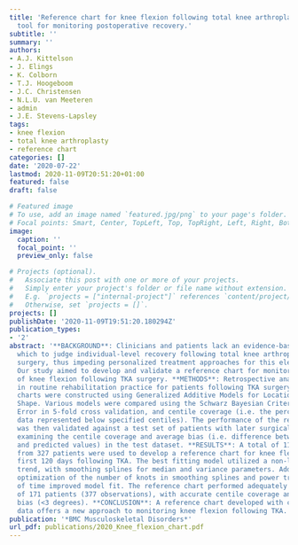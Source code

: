 ```yaml
---
title: 'Reference chart for knee flexion following total knee arthroplasty: A novel
  tool for monitoring postoperative recovery.'
subtitle: ''
summary: ''
authors:
- A.J. Kittelson
- J. Elings
- K. Colborn
- T.J. Hoogeboom
- J.C. Christensen
- N.L.U. van Meeteren
- admin
- J.E. Stevens-Lapsley
tags:
- knee flexion
- total knee arthroplasty
- reference chart
categories: []
date: '2020-07-22'
lastmod: 2020-11-09T20:51:20+01:00
featured: false
draft: false

# Featured image
# To use, add an image named `featured.jpg/png` to your page's folder.
# Focal points: Smart, Center, TopLeft, Top, TopRight, Left, Right, BottomLeft, Bottom, BottomRight.
image:
  caption: ''
  focal_point: ''
  preview_only: false

# Projects (optional).
#   Associate this post with one or more of your projects.
#   Simply enter your project's folder or file name without extension.
#   E.g. `projects = ["internal-project"]` references `content/project/deep-learning/index.md`.
#   Otherwise, set `projects = []`.
projects: []
publishDate: '2020-11-09T19:51:20.180294Z'
publication_types:
- '2'
abstract: '**BACKGROUND**: Clinicians and patients lack an evidence-based framework by
  which to judge individual-level recovery following total knee arthroplasty (TKA)
  surgery, thus impeding personalized treatment approaches for this elective surgery.
  Our study aimed to develop and validate a reference chart for monitoring recovery
  of knee flexion following TKA surgery. **METHODS**: Retrospective analysis of data collected
  in routine rehabilitation practice for patients following TKA surgery. Reference
  charts were constructed using Generalized Additive Models for Location Scale and
  Shape. Various models were compared using the Schwarz Bayesian Criterion, Mean Squared
  Error in 5-fold cross validation, and centile coverage (i.e. the percent of observed
  data represented below specified centiles). The performance of the reference chart
  was then validated against a test set of patients with later surgical dates, by
  examining the centile coverage and average bias (i.e. difference between observed
  and predicted values) in the test dataset. **RESULTS**: A total of 1173 observations
  from 327 patients were used to develop a reference chart for knee flexion over the
  first 120 days following TKA. The best fitting model utilized a non-linear time
  trend, with smoothing splines for median and variance parameters. Additionally,
  optimization of the number of knots in smoothing splines and power transformation
  of time improved model fit. The reference chart performed adequately in a test set
  of 171 patients (377 observations), with accurate centile coverage and minimal average
  bias (<3 degrees). **CONCLUSION**: A reference chart developed with clinically collected
  data offers a new approach to monitoring knee flexion following TKA.'
publication: '*BMC Musculoskeletal Disorders*'
url_pdf: publications/2020_Knee_flexion_chart.pdf
---
```

